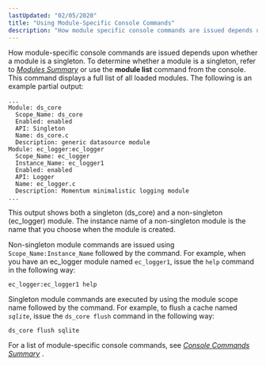 ```yaml
---
lastUpdated: "02/05/2020"
title: "Using Module-Specific Console Commands"
description: "How module specific console commands are issued depends upon whether a module is a singleton To determine whether a module is a singleton refer to Chapter 65 Modules Summary or use the module list command from the console This command displays a full list of all loaded modules The following..."
---
```


How module-specific console commands are issued depends upon whether a module is a singleton. To determine whether a module is a singleton, refer to [*Modules Summary*](/momentum/4/modules/summary-all-modules) or use the **module list**      command from the console. This command displays a full list of all loaded modules. The following is an example partial output:

```
...
Module: ds_core
  Scope_Name: ds_core
  Enabled: enabled
  API: Singleton
  Name: ds_core.c
  Description: generic datasource module
Module: ec_logger:ec_logger
  Scope_Name: ec_logger
  Instance_Name: ec_logger1
  Enabled: enabled
  API: Logger
  Name: ec_logger.c
  Description: Momentum minimalistic logging module
...
```

This output shows both a singleton (ds_core) and a non-singleton (ec_logger) module. The instance name of a non-singleton module is the name that you choose when the module is created.

Non-singleton module commands are issued using `Scope_Name:Instance_Name` followed by the command. For example, when you have an ec_logger module named `ec_logger1`, issue the `help` command in the following way:

`ec_logger:ec_logger1 help`

Singleton module commands are executed by using the module scope name followed by the command. For example, to flush a cache named *`sqlite`*, issue the `ds_core flush` command in the following way:

`ds_core flush sqlite`

For a list of module-specific console commands, see [*Console Commands Summary*](/momentum/4/4-console-commands) .